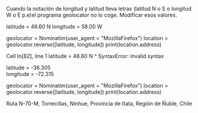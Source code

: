 Cuando la notación de longitud y latitud lleva letras (latitud N o S o longitud W o E p.e)el programa geolocator no lo coge. Modificar esos valores.

latitude = 48.60 N
longitude = 58.00 W

geolocator = Nominatim(user_agent = "MozillaFirefox")
location = geolocator.reverse([latitude, longitude])
print(location.address)

 Cell In[82], line 1
    latitude = 48.60 N
                     ^
SyntaxError: invalid syntax


latitude = -36.305	
longitude = -72.315

geolocator = Nominatim(user_agent = "MozillaFirefox")
location = geolocator.reverse([latitude, longitude])
print(location.address)

Ruta N-70-M, Torrecillas, Ninhue, Provincia de Itata, Región de Ñuble, Chile